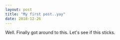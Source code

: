 ```yaml
---
layout: post
title: "My first post..yay"
date: 2018-12-26
---
```


Well. Finally got around to this. Let's see if this sticks.
